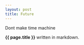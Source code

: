 ```yaml
---
layout: post
title: Future
---
```


Dont make  time machine

**{{ page.title }}** written in markdown.
